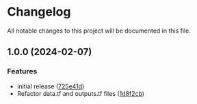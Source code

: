 # Changelog

All notable changes to this project will be documented in this file.

## 1.0.0 (2024-02-07)


### Features

* initial release ([725e41d](https://github.com/finisterra-io/terraform-aws-elasticsearch/commit/725e41d4f3c34dfebf9d271fa6d2e48e4cccf9e2))
* Refactor data.tf and outputs.tf files ([1d8f2cb](https://github.com/finisterra-io/terraform-aws-elasticsearch/commit/1d8f2cb9f6cc45ff367566449d223151822251ac))
